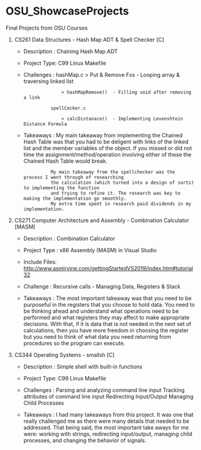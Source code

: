 # OSU_ShowcaseProjects
Final Projects from OSU Courses

1) CS261 Data Structures - Hash Map ADT & Spell Checker [C]
    - Description : Chaining Hash Map ADT
    - Project Type: C99 Linux Makefile
    
    - Challenges  : hashMap.c 
                        > Put & Remove Fxs - Looping array & traversing linked list 

                        > hashMapRemove()  - Filling void after removing a link

                    spellCecker.c

                        > calcDistanace()  - Implementing Levenshtein Distance Formula
    
    - Takeaways   : My main takeaway from implementing the Chained Hash Table was that you had to be
                    deligent with links of the linked list and the member variables of the object. If
                    you missed or did not time the assignment/method/operation involving either of these
                    the Chained Hash Table would break. 

                    My main takeaway from the spellchecker was the process I went through of researching
                    the calculation (which turned into a design of sorts) to implementing the function
                    and trying to refine it. The research was key to making the implementation go smoothly.
                    My extra time spent in research paid dividends in my implementation.

    
2) CS271 Computer Architecture and Assembly - Combination Calculator [MASM]
    - Description  : Combination Calculator
    - Project Type : x86 Assembly (MASM) in Visual Studio
    - Include Files: http://www.asmirvine.com/gettingStartedVS2019/index.htm#tutorial32
    - Challenge    : Recursive calls - Managing Data, Registers & Stack

    - Takeaways    : The most important takeaway was that you need to be purposeful in the registers that
                     you choose to hold data. You need to be thinking ahead and understand what operations
                     need to be performed and what registers they may affect to make appropriate decisions.
                     With that, if it is data that is not needed in the next set of calculations, then you
                     have more freedom in choosing the register but you need to think of what data you need
                     returning from procedures so the program can execute.


3) CS344 Operating Systems - smallsh [C]
    - Description : Simple shell with built-in functions
    - Project Type: C99 Linux Makefile
    - Challenges  : Parsing and analyzing command line input
                    Tracking attributes of command line input
                    Redirecting Input/Output
                    Managing Child Processes

    - Takeaways   : I had many takeaways from this project. It was one that really challenged me as there were
                    many details that needed to be addressed. That being said, the most important take aways for
                    me were: working with strings, redirecting input/output, managing child processes, and changing
                    the behavior of signals.
